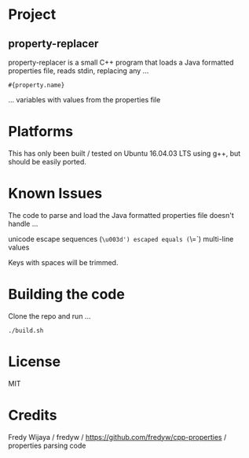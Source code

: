 # Project

## property-replacer

property-replacer is a small C++ program that loads a Java formatted properties file, reads stdin, replacing any ...

`#{property.name}`

... variables with values from the properties file

# Platforms

This has only been built / tested on Ubuntu 16.04.03 LTS using g++, but should be easily ported. 

# Known Issues

The code to parse and load the Java formatted properties file doesn't handle ...

unicode escape sequences (`\u003d')
escaped equals (`\\=`)
multi-line values

Keys with spaces will be trimmed.

# Building the code

Clone the repo and run ...

    ./build.sh

# License

MIT

# Credits

Fredy Wijaya / fredyw / https://github.com/fredyw/cpp-properties / properties parsing code
